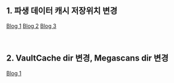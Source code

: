 ## 1. 파생 데이터 캐시 저장위치 변경
[Blog 1](https://ljhyunstory.tistory.com/181)
[Blog 2](https://blog.naver.com/ryumr/221334719805)
[Blog 3](https://somworks.tistory.com/7)

<br/>

## 2. VaultCache dir 변경, Megascans dir 변경
[Blog 1](https://dexplorer.tistory.com/14)

<br/>
